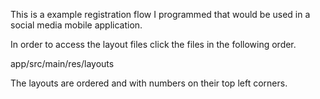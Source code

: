 This is a example registration flow I programmed that would be used in a social media mobile application.

In order to access the layout files click the files in the following order.

app/src/main/res/layouts

The layouts are ordered and with numbers on their top left corners.
